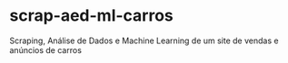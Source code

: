 # scrap-aed-ml-carros

Scraping, Análise de Dados e Machine Learning de um site de vendas e anúncios de carros
